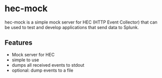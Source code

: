 # hec-mock

hec-mock is a simple mock server for HEC (HTTP Event Collector) that can be used to test and develop applications that send data to Splunk.

## Features

- Mock server for HEC
- simple to use
- dumps all received events to stdout
- optional: dump events to a file
